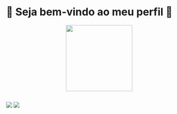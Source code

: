 
# :checkered_flag: Seja bem-vindo ao meu perfil :checkered_flag: 
<div align="center">
  <a href="https://github.com/willmpaim">
  <img height="180em" src="https://github-readme-stats.vercel.app/api?username=willmpaim&show_icons=true&theme=dark&include_all_commits=false&count_private=true"/>
</div>
  
  ##
 
<div> 
  <a href = "mailto:willmpaim@gmail.com"><img src="https://img.shields.io/badge/-Gmail-%23333?style=for-the-badge&logo=gmail&logoColor=white" target="_blank"></a>
  <a href="https://www.linkedin.com/in/willmpaim" target="_blank"><img src="https://img.shields.io/badge/-LinkedIn-%230077B5?style=for-the-badge&logo=linkedin&logoColor=white" target="_blank"></a> 
</div>
